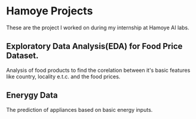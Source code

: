 # Hamoye Projects

These are the project I worked on during my internship at Hamoye AI labs.

## Exploratory Data Analysis(EDA) for Food Price Dataset.

Analysis of food products to find the corelation between it's basic features like country, locality e.t.c. and the food prices.

## Enerygy Data

The prediction of appliances based on basic energy inputs.